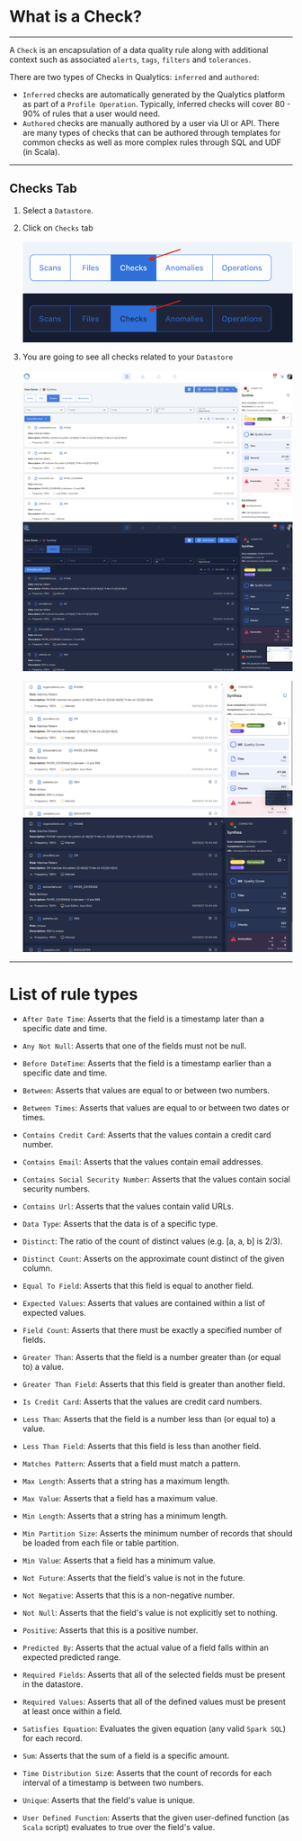 # What is a Check?

---
A `Check` is an encapsulation of a data quality rule along with additional context such as associated `alerts`, `tags`, `filters` and `tolerances`.

There are two types of Checks in Qualytics: `inferred` and `authored`: 

* `Inferred` checks are automatically generated by the Qualytics platform as part of a `Profile Operation`. Typically, inferred checks will cover 80 - 90% of rules that a user would need. 
* `Authored` checks are manually authored by a user via UI or API. There are many types of checks that can be authored through templates for common checks as well as more complex rules through SQL and UDF (in Scala).

--- 
## Checks Tab

1.  Select a `Datastore`.
2.  Click on `Checks` tab  <br><br>
    ![Screenshot](../assets/checks/checks-tab-light.png#only-light)
    ![Screenshot](../assets/checks/checks-tab-dark.png#only-dark)
3. You are going to see all checks related to your `Datastore` <br><br>
    ![Screenshot](../assets/checks/all-quality-checks-light.png#only-light)
    ![Screenshot](../assets/checks/all-quality-checks-dark.png#only-dark)

    ![Screenshot](../assets/checks/quality-checks-only-light.png#only-light)
    ![Screenshot](../assets/checks/quality-checks-only-dark.png#only-dark)

---
# List of rule types

 *  `After Date Time`: Asserts that the field is a timestamp later than a specific date and time.
                                           
*   `Any Not Null`: Asserts that one of the fields must not be null.
                                         
*   `Before DateTime`: Asserts that the field is a timestamp earlier than a specific date and time.

*   `Between`: Asserts that values are equal to or between two numbers.

*   `Between Times`: Asserts that values are equal to or between two dates or times.
                                       
*   `Contains Credit Card`: Asserts that the values contain a credit card number.
                                                  
*   `Contains Email`: Asserts that the values contain email addresses.
                                             
*   `Contains Social Security Number`: Asserts that the values contain social security numbers.
                                                            
*   `Contains Url`: Asserts that the values contain valid URLs.
                                                                               
*   `Data Type`: Asserts that the data is of a specific type.
                                        
*   `Distinct`: The ratio of the count of distinct values (e.g. [a, a, b] is 2/3).
                                        
*   `Distinct Count`: Asserts on the approximate count distinct of the given column.
                                            
*   `Equal To Field`: Asserts that this field is equal to another field.
                                            
*   `Expected Values`: Asserts that values are contained within a list of expected values.
                                             
*   `Field Count`: Asserts that there must be exactly a specified number of fields.
        
*   `Greater Than`: Asserts that the field is a number greater than (or equal to) a value.
                                           
*   `Greater Than Field`: Asserts that this field is greater than another field.
                                                
*   `Is Credit Card`: Asserts that the values are credit card numbers.
                                                  
*   `Less Than`: Asserts that the field is a number less than (or equal to) a value.
                                        
*   `Less Than Field`: Asserts that this field is less than another field.
                                             
*   `Matches Pattern`: Asserts that a field must match a pattern.
                                              
*   `Max Length`: Asserts that a string has a maximum length.
                                         
*   `Max Value`: Asserts that a field has a maximum value.
                                        
*   `Min Length`: Asserts that a string has a minimum length.
                                         
*   `Min Partition Size`: Asserts the minimum number of records that should be loaded from each file or table partition.
                                        
*   `Min Value`: Asserts that a field has a minimum value.
                                       
*   `Not Future`: Asserts that the field's value is not in the future.
                                         
*   `Not Negative`: Asserts that this is a non-negative number.
                                           
*   `Not Null`: Asserts that the field's value is not explicitly set to nothing.
                                       
*   `Positive`: Asserts that this is a positive number.

*   `Predicted By`: Asserts that the actual value of a field falls within an expected predicted range.

*   `Required Fields`: Asserts that all of the selected fields must be present in the datastore.

*   `Required Values`: Asserts that all of the defined values must be present at least once within a field.
                                              
*   `Satisfies Equation`: Evaluates the given equation (any valid `Spark SQL`) for each record.
                                                 
*   `Sum`: Asserts that the sum of a field is a specific amount.

*   `Time Distribution Siz`e: Asserts that the count of records for each interval of a timestamp is between two numbers.

*   `Unique`: Asserts that the field's value is unique.
                                      
*   `User Defined Function`: Asserts that the given user-defined function (as `Scala` script) evaluates to true over the field's value.